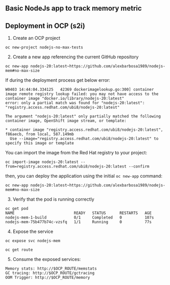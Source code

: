 ## Basic NodeJs app to track memory metric

## Deployment in OCP (s2i)
1. Create an OCP project
~~~
oc new-project nodejs-no-max-tests
~~~

2. Create a new app referencing the current GitHub repository
~~~
oc new-app nodejs-20:latest~https://github.com/alexbarbosa1989/nodejs-mem#no-max-size
~~~

If during the deployment process get below error:
~~~
W0403 14:44:04.334125   42369 dockerimagelookup.go:300] container image remote registry lookup failed: you may not have access to the container image "docker.io/library/nodejs-20:latest"
error: only a partial match was found for "nodejs-20:latest": "registry.access.redhat.com/ubi8/nodejs-20:latest"

The argument "nodejs-20:latest" only partially matched the following container image, OpenShift image stream, or template:

* container image "registry.access.redhat.com/ubi8/nodejs-20:latest", f86aecb, from local, 587.149mb
  Use --image="registry.access.redhat.com/ubi8/nodejs-20:latest" to specify this image or template
~~~
You can import the image from the Red Hat registry to your project:
~~~
oc import-image nodejs-20:latest --from=registry.access.redhat.com/ubi8/nodejs-20:latest --confirm
~~~
then, you can deploy the application using the initial `oc new-app` command:
~~~
oc new-app nodejs-20:latest~https://github.com/alexbarbosa1989/nodejs-mem#no-max-size
~~~

3. Verify that the pod is running correctly
~~~
oc get pod
NAME                          READY   STATUS      RESTARTS   AGE
nodejs-mem-1-build            0/1     Completed   0          107s
nodejs-mem-75b477b74c-vzsfq   1/1     Running     0          77s
~~~

4. Expose the service
~~~
oc expose svc nodejs-mem

oc get route
~~~

5. Consume the exposed services:
~~~
Memory stats: http://$OCP_ROUTE/memstats
GC tracing: http://$OCP_ROUTE/gctracing
OOM Trigger: http://$OCP_ROUTE/memory
~~~
